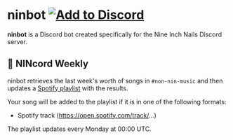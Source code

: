 # ninbot [![Add to Discord](https://img.shields.io/badge/Add%20to-Discord-7289da.svg)](https://discordapp.com/api/oauth2/authorize?client_id=594276600892358666&permissions=0&scope=bot)

**ninbot** is a Discord bot created specifically for the Nine Inch Nails Discord server.

## 🎵 NINcord Weekly

ninbot retrieves the last week's worth of songs in `#non-nin-music` and then updates a [Spotify playlist](https://open.spotify.com/playlist/1pMms99VVgmLZhkr2MN010?si=0YvWAK2aR-yik6-OcV_g7g) with the results.

Your song will be added to the playlist if it is in one of the following formats:

- Spotify track (https://open.spotify.com/track/...)

The playlist updates every Monday at 00:00 UTC.